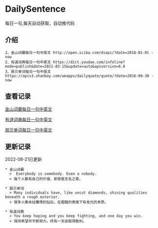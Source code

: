 # DailySentence

每日一句,每天自动获取，自动推代码

## 介绍

```
1、金山词霸每日一句中英文 http://open.iciba.com/dsapi/?date=2018-01-01 - now
2、有道词典每日一句中英文 https://dict.youdao.com/infoline?mode=publish&date=2021-03-15&update=auto&apiversion=6.0
3、扇贝单词每日一句中英文 https://apiv3.shanbay.com/weapps/dailyquote/quote/?date=2016-09-30 - now
```

## 查看记录

[金山词霸每日一句中英文](./data/iciba/)

[有道词典每日一句中英文](./data/youdao/)

[扇贝单词每日一句中英文](./data/shanbay/)

## 更新记录
2022-08-21已更新 
```
* 金山词霸
  >  Everybody is somebody. Even a nobody.
  > 每个人都有自己的价值，即使是无名之辈。

* 扇贝单词
  > Many individuals have, like uncut diamonds, shining qualities beneath a rough exterior.
  > 很多人像未经雕琢的钻石，在粗糙的表面下有发光的本质。

* 有道词典
  > You keep hoping and you keep fighting, and one day you win.
  > 保持希望并不断努力，终有一天会取得胜利。

```
